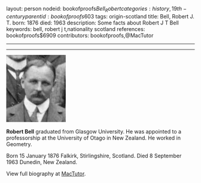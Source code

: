 layout: person
nodeid: bookofproofs$Bell_Robert
categories: history,19th-century
parentid: bookofproofs$603
tags: origin-scotland
title: Bell, Robert J. T.
born: 1876
died: 1963
description: Some facts about Robert J T Bell
keywords: bell, robert j t,nationality scotland
references: bookofproofs$6909
contributors: bookofproofs,@MacTutor

---


---

![Bell_Robert.jpg](https://github.com/bookofproofs/bookofproofs.github.io/blob/main/_sources/_assets/images/portraits/Bell_Robert.jpg?raw=true)

**Robert Bell** graduated from Glasgow University. He was appointed to a professorship at the University of Otago in New Zealand. He worked in Geometry.

Born 15 January 1876 Falkirk, Stirlingshire, Scotland. Died 8 September 1963 Dunedin, New Zealand.


View full biography at [MacTutor](https://mathshistory.st-andrews.ac.uk/Biographies/Bell_Robert/).